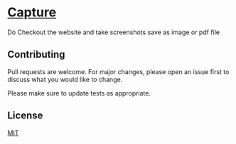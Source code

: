 # [Capture](https://webcapture.itsbiswa.me)

Do Checkout the website and take screenshots save as image or pdf file

## Contributing
Pull requests are welcome. For major changes, please open an issue first to discuss what you would like to change.

Please make sure to update tests as appropriate.

## License
[MIT](https://choosealicense.com/licenses/mit/)

